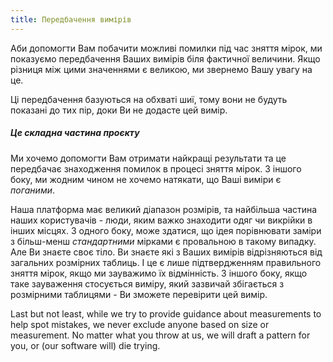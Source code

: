 ```yaml
---
title: Передбачення вимірів
---
```


Аби допомогти Вам побачити можливі помилки під час зняття мірок, ми показуємо передбачення Ваших вимірів біля фактичної величини. Якщо різниця між цими значеннями є великою, ми звернемо Вашу увагу на це.

<Tip>

Ці передбачення базуються на обхваті шиї, тому вони не будуть показані до тих пір, доки Ви не додасте цей вимір.

</Tip>

<Note>

##### Це складна частина проєкту

Ми хочемо допомогти Вам отримати найкращі результати та це передбачає знаходження помилок в процесі зняття мірок.
З іншого боку, ми жодним чином не хочемо натякати, що Ваші виміри є _поганими_.

Наша платформа має великий діапазон розмірів, та найбільша частина наших користувачів - люди, яким важко знаходити одяг чи викрійки в інших місцях.
З одного боку, може здатися, що ідея порівнювати заміри з більш-менш _стандартними_ мірками є провальною в такому випадку.
Але Ви знаєте своє тіло. Ви знаєте які з Ваших вимірів відрізняються від загальних розмірних таблиць.
І це є лише підтвердженням правильного зняття мірок, якщо ми зауважимо їх відмінність.
З іншого боку, якщо таке зауваження стосується виміру, який зазвичай збігається з розмірними таблицями - Ви зможете перевірити цей вимір.

Last but not least, while we try to provide guidance about measurements to help spot mistakes,
we never exclude anyone based on size or measurement.
No matter what you throw at us, we will draft a pattern for you, or (our software will) die trying.

</Note>
